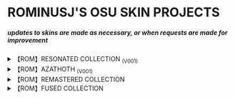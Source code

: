 # **ROMINUSJ'S OSU SKIN PROJECTS**

##### ***updates to skins are made as necessary, or when requests are made for improvement***

<details><summary>【ROM】RESONATED COLLECTION <sub>(V001)</sub></summary>
<p>

```
first personal skin project, featuring several unique variants
```

### RESONATED
[![RESONATED](https://user-images.githubusercontent.com/119740158/206819889-04fe8fa5-a1cf-4763-9889-9ea405877fb1.png "Download RESONATED")](https://drive.google.com/file/d/1SRedPtXzEN1mn0vo51GQcPklmwAOtf7Z/view?usp=share_link)

### RESONATED [PS2]
[![RESONATED PS2](https://user-images.githubusercontent.com/119740158/206835562-6ba9b02f-a5e7-4c63-bb33-9b6e247a74b8.png "Download RESONATED [PS2]")](https://drive.google.com/file/d/14m4uPcU2Jnlp7rPAzRJmGL9bEvfMJeZ7/view?usp=share_link)

### RESONATED [ASTRO]
[![RESONATED ASTRO](https://user-images.githubusercontent.com/119740158/206835605-4debe452-3726-4931-870c-dcad38004821.png "Download RESONATED [ASTRO]")](https://drive.google.com/file/d/1ZrjuGg_FAEiFakd0qgv4mUL4mLvUq9hD/view?usp=share_link)

</p>
</details>

<details><summary>【ROM】AZATHOTH <sub>(V001)</sub></summary>
<p>

```
a personalization of shikima's "hortus" skin
```

[![AZATHOTH V001](https://user-images.githubusercontent.com/119740158/221403486-c2764962-3911-4bc1-87b8-71bb950b7e54.png "Download AZATHOTH")](https://drive.google.com/file/d/1NgD8g6jG_AkD2ui4ItDga-K7YRJGHVFY/view?usp=share_link)
  
</p>
</details>

<details><summary>【ROM】REMASTERED COLLECTION </summary>
<p>

```
features remastered skin packages, upscaled to 2x via recreation
```

### TheSheooo's AngelLSheooo (Hitcircle + Cursor Remaster)
[![RMSHD](https://user-images.githubusercontent.com/119740158/227712784-b76b6ab4-eeb5-459a-ab43-5c42daeaabc7.jpg "Download Sheooo's Remastered Skin")](https://drive.google.com/file/d/1bkEVV0-n2iuspvOgTmek2fnc_TbRQg2Z/view?usp=share_link)
  
</p>
</details>

<details><summary>【ROM】FUSED COLLECTION </summary>
<p>

```
contains well-known skins, altered to suit personal preferences
```

### LACQUERED STEEL (V002A)
[![lacsteel_typea](https://github.com/RominusJ/ROM_OSU_SKINS/assets/119740158/d7cd68a6-d3b0-4a89-aa5c-3a74cdd7aac6.png "Download Lacquered Steel (V002A)")](https://drive.google.com/file/d/1nCeQAbd1HcDAEfYS0KLC_TsPRVXKF7RL/view?usp=drive_link)

### LACQUERED STEEL (V002B)
[![lacsteel_typeb](https://github.com/RominusJ/ROM_OSU_SKINS/assets/119740158/2d1a8851-e858-4ecd-b7dd-99bb0cdbb4ea.png "Download Lacquered Steel (V002B)")](https://drive.google.com/file/d/12tXGfgq7RlpPmVktybtJER7hxqISbyb7/view?usp=drive_link)

### LACQUERED STEEL [PHNTSM] (V002B)
[![lacsteel_phntsm](https://github.com/RominusJ/ROM_OSU_SKINS/assets/119740158/2b1beb65-b7ae-45f9-ae28-bbd720dbbbe9.png "Download Lacquered Steel [PHNTSM] (V002B)")](https://drive.google.com/file/d/1xMGkIXtMnYpChSPHWJGXvjoNcjqItOrQ/view?usp=drive_link)

### ORBOUS
[![orbous_banner](https://github.com/RominusJ/ROM_OSU_SKINS/assets/119740158/d6afd2ff-2e75-499c-a384-3e91b28abcc8.png "Download Orbous")](https://drive.google.com/file/d/1zJDVFLYiuCWxTsc59EvxR7tAj8a-I_Ij/view?usp=drive_link)

### ORBOUS [STEEL]
[![orboussteel_banner](https://github.com/RominusJ/ROM_OSU_SKINS/assets/119740158/c3805491-508c-4047-8d5d-6715484281f4.png "Download Orbous [STEEL]")](https://drive.google.com/file/d/1lEFQOgZ-Z7NYI1fnbHd_TlUbYXlH_ld7/view?usp=drive_link)

</p>
</details>
